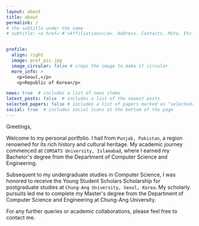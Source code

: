 ```yaml
---
layout: about
title: about
permalink: /
# the subtitle under the name 
# subtitle: <a href='#'>Affiliations</a>. Address. Contacts. Moto. Etc. 


profile:
  align: right
  image: prof_pic.jpg
  image_circular: false # crops the image to make it circular
  more_info: >
    <p>Seoul,</p>
    <p>Republic of Korea</p>

news: true  # includes a list of news items
latest_posts: false  # includes a list of the newest posts
selected_papers: false # includes a list of papers marked as "selected={true}"
social: true  # includes social icons at the bottom of the page
---
```

Greetings,

Welcome to my personal portfolio. I hail from `Punjab, Pakistan`, a region renowned for its rich history and cultural heritage. My academic journey commenced at `COMSATS University, Islamabad`, where I earned my Bachelor's degree from the Department of Computer Science and Engineering.

Subsequent to my undergraduate studies in Computer Science, I was honored to receive the Young Student Scholars Scholarship for postgraduate studies at `Chung-Ang University, Seoul, Korea`. My scholarly pursuits led me to complete my Master's degree from the Department of Computer Science and Engineering at Chung-Ang University.

For any further queries or academic collaborations, please feel free to contact me.     